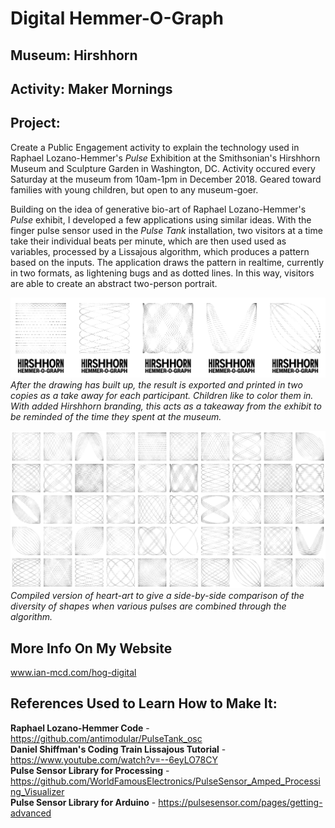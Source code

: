 # Digital Hemmer-O-Graph
## Museum: Hirshhorn
## Activity: Maker Mornings

## Project:
Create a Public Engagement activity to explain the technology used in Raphael Lozano-Hemmer's <i>Pulse</i>
Exhibition at the Smithsonian's Hirshhorn Museum and Sculpture Garden in Washington, DC.
Activity occured every Saturday at the museum from 10am-1pm in December 2018. 
Geared toward families with young children, but open to any museum-goer.

Building on the idea of generative bio-art of Raphael Lozano-Hemmer's <i>Pulse</i> exhibit, 
I developed a few applications using similar ideas. With the finger pulse sensor used in the <i>Pulse Tank</i> 
installation, two visitors at a time take their individual beats per minute, which are then used used as 
variables, processed by a Lissajous algorithm, which produces a pattern based on the inputs. 
The application draws the pattern in realtime, currently in two formats, as lightening bugs and as dotted 
lines. In this way, visitors are able to create an abstract two-person portrait.

![Heartbeat Lissajous Table](https://raw.githubusercontent.com/ianmcdermott/HOG-Digital/master/images/HOG-Row.png)
<i>After the drawing has built up, the result is exported and printed in two copies as a take away for 
each participant. Children like to color them in. With added Hirshhorn branding, this acts as a takeaway 
from the exhibit to be reminded of the time they spent at the museum.</i>

![Hirshhorn Hemmer-O-Graph Takeaway Examples](https://raw.githubusercontent.com/ianmcdermott/HOG-Digital/master/images/Hemmer-O-Graph-low-Res.png)
<i>Compiled version of heart-art to give a side-by-side comparison of the diversity of shapes when various 
pulses are combined through the algorithm.</i>

## More Info On My Website
www.ian-mcd.com/hog-digital

## References Used to Learn How to Make It:
<b>Raphael Lozano-Hemmer Code</b> - https://github.com/antimodular/PulseTank_osc </br>
<b>Daniel Shiffman's Coding Train Lissajous Tutorial</b> - https://www.youtube.com/watch?v=--6eyLO78CY </br>
<b>Pulse Sensor Library for Processing</b> - https://github.com/WorldFamousElectronics/PulseSensor_Amped_Processing_Visualizer </br>
<b>Pulse Sensor Library for Arduino</b> - https://pulsesensor.com/pages/getting-advanced </br>
